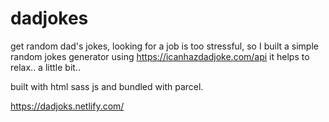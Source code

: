 # dadjokes
get random dad's jokes, looking for a job is too stressful, so I built a simple random jokes generator using https://icanhazdadjoke.com/api
it helps to relax.. a little bit..

built with html sass js and bundled with parcel.

https://dadjoks.netlify.com/
